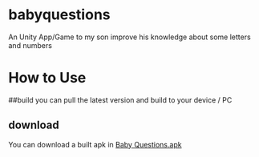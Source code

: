 # babyquestions
An Unity App/Game to my son improve his knowledge about some letters and numbers
# How to Use
##build
you can pull the latest version and build to your device / PC
## download
You can download a built apk in [Baby Questions.apk]

[Baby Questions.apk]: <http://madprogrammerstudios.com/demos/BabyQuestions.apk>